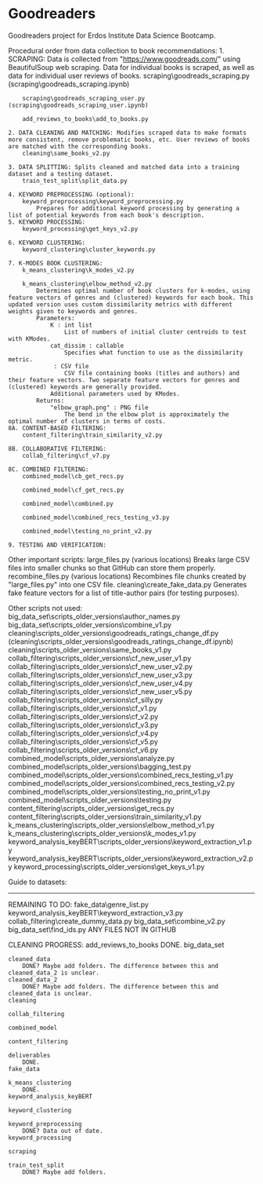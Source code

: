 # Goodreaders
Goodreaders project for Erdos Institute Data Science Bootcamp.

Procedural order from data collection to book recommendations:
    1. SCRAPING: Data is collected from "https://www.goodreads.com/" using BeautifulSoup web scraping. Data for individual books is scraped, as well as data for individual user reviews of books.
        scraping\goodreads_scraping.py (scraping\goodreads_scraping.ipynb)

        scraping\goodreads_scraping_user.py (scraping\goodreads_scraping_user.ipynb)

        add_reviews_to_books\add_to_books.py

    2. DATA CLEANING AND MATCHING: Modifies scraped data to make formats more consistent, remove problematic books, etc. User reviews of books are matched with the corresponding books.
        cleaning\same_books_v2.py

    3. DATA SPLITTING: Splits cleaned and matched data into a training dataset and a testing dataset.
        train_test_split\split_data.py

    4. KEYWORD PREPROCESSING (optional): 
        keyword_preprocessing\keyword_preprocessing.py
            Prepares for additional keyword processing by generating a list of potential keywords from each book's description.
    5. KEYWORD PROCESSING: 
        keyword_processing\get_keys_v2.py

    6. KEYWORD CLUSTERING:
        keyword_clustering\cluster_keywords.py

    7. K-MODES BOOK CLUSTERING: 
        k_means_clustering\k_modes_v2.py

        k_means_clustering\elbow_method_v2.py
            Determines optimal number of book clusters for k-modes, using feature vectors of genres and (clustered) keywords for each book. This updated version uses custom dissimilarity metrics with different weights given to keywords and genres.
            Parameters:
                K : int list
                    List of numbers of initial cluster centroids to test with KModes.
                cat_dissim : callable
                    Specifies what function to use as the dissimilarity metric.
                 : CSV file
                    CSV file containing books (titles and authors) and their feature vectors. Two separate feature vectors for genres and (clustered) keywords are generally provided.
                Additional parameters used by KModes.
            Returns:
                "elbow_graph.png" : PNG file
                    The bend in the elbow plot is approximately the optimal number of clusters in terms of costs.
    8A. CONTENT-BASED FILTERING:
        content_filtering\train_similarity_v2.py

    8B. COLLABORATIVE FILTERING:
        collab_filtering\cf_v7.py

    8C. COMBINED FILTERING:
        combined_model\cb_get_recs.py

        combined_model\cf_get_recs.py

        combined_model\combined.py

        combined_model\combined_recs_testing_v3.py

        combined_model\testing_no_print_v2.py

    9. TESTING AND VERIFICATION:


Other important scripts:
    large_files.py (various locations)
        Breaks large CSV files into smaller chunks so that GitHub can store them properly.
    recombine_files.py (various locations)
        Recombines file chunks created by "large_files.py" into one CSV file.
    cleaning\create_fake_data.py
        Generates fake feature vectors for a list of title-author pairs (for testing purposes).

Other scripts not used:
    big_data_set\scripts_older_versions\author_names.py
    big_data_set\scripts_older_versions\combine_v1.py
    cleaning\scripts_older_versions\goodreads_ratings_change_df.py (cleaning\scripts_older_versions\goodreads_ratings_change_df.ipynb)
    cleaning\scripts_older_versions\same_books_v1.py
    collab_filtering\scripts_older_versions\cf_new_user_v1.py
    collab_filtering\scripts_older_versions\cf_new_user_v2.py
    collab_filtering\scripts_older_versions\cf_new_user_v3.py
    collab_filtering\scripts_older_versions\cf_new_user_v4.py
    collab_filtering\scripts_older_versions\cf_new_user_v5.py
    collab_filtering\scripts_older_versions\cf_silly.py
    collab_filtering\scripts_older_versions\cf_v1.py
    collab_filtering\scripts_older_versions\cf_v2.py
    collab_filtering\scripts_older_versions\cf_v3.py
    collab_filtering\scripts_older_versions\cf_v4.py
    collab_filtering\scripts_older_versions\cf_v5.py
    collab_filtering\scripts_older_versions\cf_v6.py
    combined_model\scripts_older_versions\analyze.py
    combined_model\scripts_older_versions\bagging_test.py
    combined_model\scripts_older_versions\combined_recs_testing_v1.py
    combined_model\scripts_older_versions\combined_recs_testing_v2.py
    combined_model\scripts_older_versions\testing_no_print_v1.py
    combined_model\scripts_older_versions\testing.py
    content_filtering\scripts_older_versions\get_recs.py
    content_filtering\scripts_older_versions\train_similarity_v1.py
    k_means_clustering\scripts_older_versions\elbow_method_v1.py
    k_means_clustering\scripts_older_versions\k_modes_v1.py
    keyword_analysis_keyBERT\scripts_older_versions\keyword_extraction_v1.py
    keyword_analysis_keyBERT\scripts_older_versions\keyword_extraction_v2.py
    keyword_processing\scripts_older_versions\get_keys_v1.py

Guide to datasets:







-----------------------------------------------------------------------------------------------------------------

REMAINING TO DO:
    fake_data\genre_list.py
    keyword_analysis_keyBERT\keyword_extraction_v3.py
    collab_filtering\create_dummy_data.py
    big_data_set\combine_v2.py
    big_data_set\find_ids.py
    ANY FILES NOT IN GITHUB

CLEANING PROGRESS:
    add_reviews_to_books
        DONE.
    big_data_set

    cleaned_data
        DONE? Maybe add folders. The difference between this and cleaned_data_2 is unclear.
    cleaned_data_2
        DONE? Maybe add folders. The difference between this and cleaned_data is unclear.
    cleaning

    collab_filtering

    combined_model

    content_filtering

    deliverables
        DONE.
    fake_data

    k_means_clustering
        DONE.
    keyword_analysis_keyBERT

    keyword_clustering

    keyword_preprocessing
        DONE? Data out of date.
    keyword_processing

    scraping

    train_test_split
        DONE? Maybe add folders.
